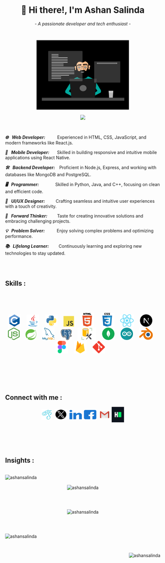 <h1 align="center">👋 Hi there!, I'm Ashan Salinda</h1>
<p align="center"><i>- A passionate developer and tech enthusiast -</i></p><br>

<p align="center"><img src="images/coding.gif" alt="coding.gif" width="300px"/></p>


<p align="center">
    <img src="https://readme-typing-svg.herokuapp.com?font=Tourney&center=true&vCenter=true&color=2CFF00&size=75&pause=500&width=1280&height=80&lines=Web+Developer+;Mobile+Developer+;Backend+Developer+;Programmer+;UI/UX+Designer+;Forward+Thinker+;Problem+Solver+;Lifelong+Learner+"/>
</p><br>    


***🌐 &ensp;Web Developer:*** &ensp;&ensp;&ensp;&ensp;&ensp;Experienced in HTML, CSS, JavaScript, and modern frameworks like React.js.

***📱 &ensp;Mobile Developer:*** &ensp;&ensp;&ensp;Skilled in building responsive and intuitive mobile applications using React Native.

***🛠️ &ensp;Backend Developer:***&ensp;&ensp;Proficient in Node.js, Express, and working with databases like MongoDB and PostgreSQL.

***🖥️ &ensp;Programmer:*** &ensp;&ensp;&ensp;&ensp;&ensp;&ensp;&ensp;Skilled in Python, Java, and C++, focusing on clean and efficient code.

***🎨 &ensp;UI/UX Designer:***&ensp;&ensp;&ensp;&ensp;&ensp;Crafting seamless and intuitive user experiences with a touch of creativity.

***🚀 &ensp;Forward Thinker:*** &ensp;&ensp;&ensp;&ensp;Taste for creating innovative solutions and embracing challenging projects.

***💡 &ensp;Problem Solver:*** &ensp;&ensp;&ensp;&ensp;&ensp;Enjoy solving complex problems and optimizing performance.

***📚 &ensp;Lifelong Learner:*** &ensp;&ensp;&ensp;&ensp;Continuously learning and exploring new technologies to stay updated.

<br><br>

<h2 align="left">Skills :</h2><br><br>

<p align="left">         
     
</p><br>

<div align="center">
    <img src="images/c.svg" alt="C language" width="40" height="40">&nbsp;&nbsp;&nbsp;&nbsp;
    <img src="images/java.svg" alt="java" width="40" height="40">&nbsp;&nbsp;&nbsp;&nbsp;
    <img src="images/python.svg" alt="python" width="40" height="40">&nbsp;&nbsp;&nbsp;&nbsp;
    <img src="images/javascript.svg" alt="javascript" width="35" height="35">&nbsp;&nbsp;&nbsp;&nbsp;
    <img src="images/html5.svg" alt="html5" width="45" height="45">&nbsp;&nbsp;&nbsp;&nbsp;
    <img src="images/css3.svg" alt="css3" width="45" height="45">&nbsp;&nbsp;&nbsp;&nbsp;
    <img src="images/reactjs.png" alt="react" width="45" height="40">&nbsp;&nbsp;&nbsp;&nbsp;
    <img src="images/next.png" alt="next" width="40" height="40">&nbsp;&nbsp;&nbsp;&nbsp;
    <img src="images/nodejs.png" alt="node" width="38" height="40">&nbsp;&nbsp;&nbsp;&nbsp;
    <img src="images/springio.svg" alt="spring" width="35" height="35">&nbsp;&nbsp;&nbsp;&nbsp;
    <img src="images/mysql.png" alt="mysql" width="40" height="40">&nbsp;&nbsp;&nbsp;&nbsp;
    <img src="images/postgresql.png" alt="postgresql" width="35" height="35">&nbsp;&nbsp;&nbsp;&nbsp;
    <img src="images/mssql.png" alt="mssql" width="60" height="40">&nbsp;&nbsp;&nbsp;&nbsp;
    <img src="images/mongodb.svg" alt="mongodb" width="40" height="40">&nbsp;&nbsp;&nbsp;&nbsp;
    <img src="images/arduino.svg" alt="arduino" width="40" height="40">&nbsp;&nbsp;&nbsp;&nbsp;
    <img src="images/Blender.png" alt="blender" width="45" height="40">&nbsp;&nbsp;&nbsp;&nbsp;
    <img src="images/figma.svg" alt="figma" width="40" height="40">&nbsp;&nbsp;&nbsp;&nbsp;
    <img src="images/firebase.svg" alt="firebase" width="40" height="40">&nbsp;&nbsp;&nbsp;&nbsp;
    <img src="images/git.svg" alt="git" width="40" height="40">&nbsp;&nbsp;&nbsp;&nbsp;
</div><br>

<p align="right">
      
</p>

<br><br><br><br>

<h2>Connect with me :</h2>
<p align="center">
      <a href="https://ashansalinda.github.io/web" target="blank">
          <img align="center" src="images/ashan.png"
          alt="ashansalinda" height="35" width="35" /></a>&nbsp;
      <a href="https://twitter.com/ashansalinda5" target="blank">
          <img align="center" src="images/x.png"
          alt="twitter" height="35" width="40" /></a>&nbsp;
      <a href="https://linkedin.com/in/ashansalinda" target="blank">
          <img align="center" src="images/linked-in.svg"
          alt="linkedin" height="30" width="40" /></a>&nbsp;
      <a href="https://www.facebook.com/fb.ashansalinda" target="blank"> 
          <img align="center" src="images/facebook.svg"
          alt="facebook" height="30" width="40" /></a>&nbsp;&nbsp;
      <a href="mailto:ashansalinda5@gmail.com" target="blank">
          <img align="center" src="images/gmail.png"
          alt="gmail" height="30" width="30" /></a>&nbsp;
      <a href="https://www.hackerrank.com/ashansalinda" target="blank">
          <img align="center" src="images/hackerrank.svg"
          alt="hackerrank" height="50" width="40" /></a>
</p>      

<br><br><br><br>

<h2>Insights :</h2>
<br>
<img src="https://komarev.com/ghpvc/?username=ashansalinda&label=Profile%20views&color=0e75b6&style=flat" alt="ashansalinda" />

<p align="center"><img align="center" src="https://github-profile-trophy.vercel.app/?username=ashansalinda&theme=gruvbox" alt="ashansalinda" /></p><br><br>     
        
<p align="center"><img src="https://github-readme-stats.vercel.app/api/top-langs?username=ashansalinda&theme=transparent&show_icons=true&locale=en&layout=compact" alt="ashansalinda" /> </p><br><br>

<p align="left"><img src="https://github-readme-stats.vercel.app/api?username=ashansalinda&theme=transparent&show_icons=true&locale=en" alt="ashansalinda"/></p><br>

<p align="right"><img src="https://github-readme-streak-stats.herokuapp.com/?user=ashansalinda&theme=transparent" alt="ashansalinda" /></p>
